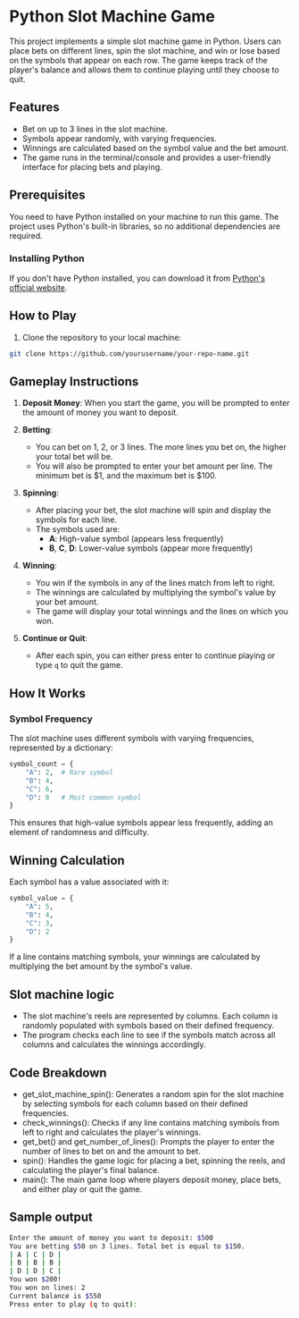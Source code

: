 # Python Slot Machine Game

This project implements a simple slot machine game in Python. Users can place bets on different lines, spin the slot machine, and win or lose based on the symbols that appear on each row. The game keeps track of the player's balance and allows them to continue playing until they choose to quit.

## Features
- Bet on up to 3 lines in the slot machine.
- Symbols appear randomly, with varying frequencies.
- Winnings are calculated based on the symbol value and the bet amount.
- The game runs in the terminal/console and provides a user-friendly interface for placing bets and playing.

## Prerequisites
You need to have Python installed on your machine to run this game. The project uses Python's built-in libraries, so no additional dependencies are required.

### Installing Python
If you don't have Python installed, you can download it from [Python's official website](https://www.python.org/downloads/).

## How to Play

1. Clone the repository to your local machine:
```bash
git clone https://github.com/yourusername/your-repo-name.git
```
## Gameplay Instructions

1. **Deposit Money**: When you start the game, you will be prompted to enter the amount of money you want to deposit.

2. **Betting**:
    - You can bet on 1, 2, or 3 lines. The more lines you bet on, the higher your total bet will be.
    - You will also be prompted to enter your bet amount per line. The minimum bet is $1, and the maximum bet is $100.

3. **Spinning**:
    - After placing your bet, the slot machine will spin and display the symbols for each line.
    - The symbols used are:
        - **A**: High-value symbol (appears less frequently)
        - **B**, **C**, **D**: Lower-value symbols (appear more frequently)

4. **Winning**:
    - You win if the symbols in any of the lines match from left to right.
    - The winnings are calculated by multiplying the symbol's value by your bet amount.
    - The game will display your total winnings and the lines on which you won.

5. **Continue or Quit**:
    - After each spin, you can either press enter to continue playing or type `q` to quit the game.

## How It Works

### Symbol Frequency

The slot machine uses different symbols with varying frequencies, represented by a dictionary:

```python
symbol_count = {
    "A": 2,  # Rare symbol
    "B": 4,
    "C": 6,
    "D": 8   # Most common symbol
}
```
This ensures that high-value symbols appear less frequently, adding an element of randomness and difficulty.

## Winning Calculation

Each symbol has a value associated with it:

```python
symbol_value = {
    "A": 5,
    "B": 4,
    "C": 3,
    "D": 2
}
```
If a line contains matching symbols, your winnings are calculated by multiplying the bet amount by the symbol's value.

## Slot machine logic
- The slot machine's reels are represented by columns. Each column is randomly populated with symbols based on their defined frequency.
- The program checks each line to see if the symbols match across all columns and calculates the winnings accordingly.

## Code Breakdown
- get_slot_machine_spin(): Generates a random spin for the slot machine by selecting symbols for each column based on their defined frequencies.
- check_winnings(): Checks if any line contains matching symbols from left to right and calculates the player's winnings.
- get_bet() and get_number_of_lines(): Prompts the player to enter the number of lines to bet on and the amount to bet.
- spin(): Handles the game logic for placing a bet, spinning the reels, and calculating the player's final balance.
- main(): The main game loop where players deposit money, place bets, and either play or quit the game.

## Sample output
```bash
Enter the amount of money you want to deposit: $500
You are betting $50 on 3 lines. Total bet is equal to $150.
| A | C | D |
| B | B | B |
| D | D | C |
You won $200!
You won on lines: 2
Current balance is $550
Press enter to play (q to quit):
